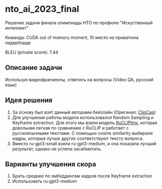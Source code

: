 # nto_ai_2023_final
Решение задачи финала олимпиады НТО по профилю "Искуственный интеллект" 

Команда: CUDA out of memory moment, 10 место на приватном лидерборде

BLEU (private score): 7.44

## Описание задачи
Используя видеофрагменты, ответить на вопросы (Video QA, русский язык)

## Идея решения
1. За основу был взят данный авторами бейзлайн (Оригинал: [ClipCap](https://github.com/rmokady/CLIP_prefix_caption))
2. Для улучшения работы модели использовался Random Sampling и Keyframe extraction. Для этого мы взяли модель 
[RuCLIPtiny](https://github.com/cene555/ru-clip-tiny), которая довольная легкая по сравнению с RuCLIP и работает с русскоязычными текстами. С помощью cosine similarity выбирали кадры, которые лучше других соответствуют тексту вопроса. 
3. Вместо ru-gpt3-small взяли ru-gpt3-medium, и она показала лучший результат, однако не успели засабмитить.

## Варианты улучшения скора
1. Брать среднее по эмбеддингам кадров после Keyframe extraction
2. Использовать ru-gpt3-medium

